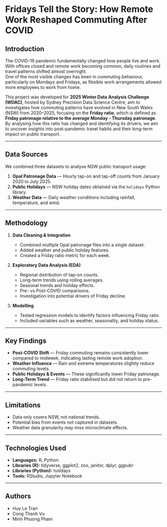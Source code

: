 # Fridays Tell the Story: How Remote Work Reshaped Commuting After COVID

## Introduction
The COVID-19 pandemic fundamentally changed how people live and work. With offices closed and remote work becoming common, daily routines and travel patterns shifted almost overnight.  
One of the most visible changes has been in commuting behaviour, particularly on Mondays and Fridays, as flexible work arrangements allowed more employees to work from home.  

This project was developed for **2025 Winter Data Analysis Challenge (WDAC)**, hosted by Sydney Precision Data Science Centre, aim to investigates how commuting patterns have evolved in New South Wales (NSW) from 2020–2025, focusing on the **Friday ratio**, which is defined as **Friday patronage relative to the average Monday - Thursday patronage**.  
By analysing how this ratio has changed and identifying its drivers, we aim to uncover insights into post-pandemic travel habits and their long-term impact on public transport.

---

## Data Sources
We combined three datasets to analyse NSW public transport usage:

1. **Opal Patronage Data** — Hourly tap-on and tap-off counts from January 2020 to July 2025.
2. **Public Holidays** — NSW holiday dates obtained via the `holidays` Python library.
3. **Weather Data** — Daily weather conditions including rainfall, temperature, and wind.

---

## Methodology
1. **Data Cleaning & Integration**
   - Combined multiple Opal patronage files into a single dataset.
   - Added weather and public holiday features.
   - Created a Friday ratio metric for each week.

2. **Exploratory Data Analysis (EDA)**
   - Regional distribution of tap-on counts.
   - Long-term trends using rolling averages.
   - Seasonal trends and holiday effects.
   - Pre- vs Post-COVID comparisons.
   - Investigation into potential drivers of Friday decline.

3. **Modelling**
   - Tested regression models to identify factors influencing Friday ratio.
   - Included variables such as weather, seasonality, and holiday status.

---

## Key Findings
- **Post-COVID Shift** — Friday commuting remains consistently lower compared to midweek, indicating lasting remote work adoption.
- **Weather Influence** — Rain and extreme temperatures slightly reduce commuting levels.
- **Public Holidays & Events** — These significantly lower Friday patronage.
- **Long-Term Trend** — Friday ratio stabilised but did not return to pre-pandemic levels.

---

## Limitations
- Data only covers NSW, not national trends.
- Potential bias from events not captured in datasets.
- Weather data granularity may miss microclimate effects.

---

## Technologies Used
- **Languages:** R, Python
- **Libraries (R):** tidyverse, ggplot2, zoo, janitor, dplyr, ggpubr
- **Libraries (Python):** holidays
- **Tools:** RStudio, Jupyter Notebook

---

## Authors
- Huy Le Tran
- Cong Thanh Vu
- Minh Phuong Pham

